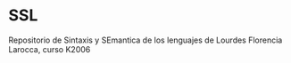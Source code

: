 # SSL
Repositorio de Sintaxis y SEmantica de los lenguajes de Lourdes Florencia Larocca, curso K2006

